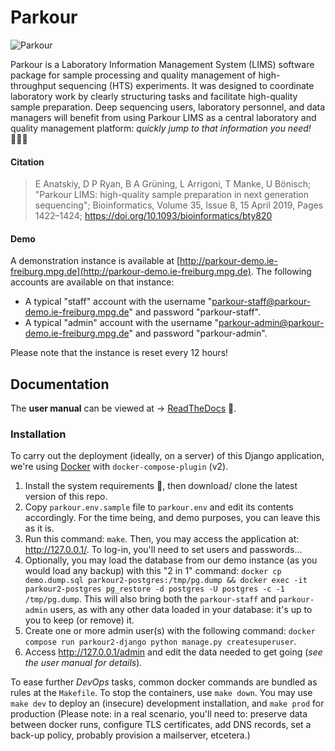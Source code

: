 # Parkour

![Parkour](./readme.png)

Parkour is a Laboratory Information Management System (LIMS) software package
for sample processing and quality management of high-throughput sequencing
(HTS) experiments. It was designed to coordinate laboratory work by clearly
structuring tasks and facilitate high-quality sample preparation. Deep
sequencing users, laboratory personnel, and data managers will benefit from
using Parkour LIMS as a central laboratory and quality management platform:
_quickly jump to that information you need!_ 🤸🏻‍♀️

#### Citation

> E Anatskiy, D P Ryan, B A Grüning, L Arrigoni, T Manke, U Bönisch; "Parkour
> LIMS: high-quality sample preparation in next generation sequencing";
> Bioinformatics, Volume 35, Issue 8, 15 April 2019, Pages 1422–1424;
> <https://doi.org/10.1093/bioinformatics/bty820>

#### Demo

A demonstration instance is available at
[http://parkour-demo.ie-freiburg.mpg.de](http://parkour-demo.ie-freiburg.mpg.de).
The following accounts are available on that instance:

 - A typical "staff" account with the username
   "parkour-staff@parkour-demo.ie-freiburg.mpg.de" and password
"parkour-staff".
 - A typical "admin" account with the username
   "parkour-admin@parkour-demo.ie-freiburg.mpg.de" and password
"parkour-admin".

Please note that the instance is reset every 12 hours!


## Documentation

The **user manual** can be viewed at →
[ReadTheDocs](https://parkour.readthedocs.io/) 📖.

### Installation

To carry out the deployment (ideally, on a server) of this Django application,
we're using [Docker](https://docs.docker.com/get-started/) with
`docker-compose-plugin` (v2).

1. Install the system requirements 🐳, then download/ clone the latest version
   of this repo.
1. Copy `parkour.env.sample` file to `parkour.env` and edit its contents
   accordingly. For the time being, and demo purposes, you can leave this as it
   is.
1. Run this command: `make`. Then, you may access the application at:
   <http://127.0.0.1/>. To log-in, you'll need to set users and passwords...
1. Optionally, you may load the database from our demo instance (as you would
   load any backup) with this "2 in 1" command: `docker cp demo.dump.sql
parkour2-postgres:/tmp/pg.dump && docker exec -it parkour2-postgres pg_restore
-d postgres -U postgres -c -1 /tmp/pg.dump`. This will also bring both the
`parkour-staff` and `parkour-admin` users, as with any other data loaded in
your database: it's up to you to keep (or remove) it.
1. Create one or more admin user(s) with the following command: `docker compose
   run parkour2-django python manage.py createsuperuser`.
1. Access <http://127.0.0.1/admin> and edit the data needed to get going (_see
   the user manual for details_).

To ease further _DevOps_ tasks, common docker commands are bundled as rules at
the `Makefile`. To stop the containers, use `make down`. You may use `make dev`
to deploy an (insecure) development installation, and `make prod` for
production (Please note: in a real scenario, you'll need to: preserve data
between docker runs, configure TLS certificates, add DNS records, set a back-up
policy, probably provision a mailserver, etcetera.)
